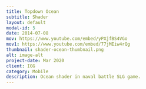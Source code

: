 ```yaml
---
title: Topdown Ocean
subtitle: Shader
layout: default
modal-id: 5
date: 2014-07-08
mov: https://www.youtube.com/embed/yPXjfBS4VGo
mov1: https://www.youtube.com/embed/77jMEiw4rQg
thumbnail: shader-ocean-thumbnail.png
alt: image-alt
project-date: Mar 2020 
client: IGG
category: Mobile
description: Ocean shader in naval battle SLG game.
---
```

